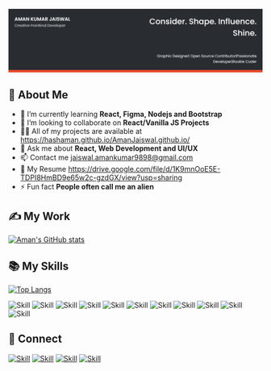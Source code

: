 ![Aman Kumar Jaiswal's-cover](./cover.png)

## 🧔 About Me

- 🌱 I’m currently learning **React, Figma, Nodejs and Bootstrap**
- 👯 I’m looking to collaborate on **React/Vanilla JS Projects**
- 👨‍💻 All of my projects are available at https://hashaman.github.io/AmanJaiswal.github.io/
- 💬 Ask me about **React, Web Development and UI/UX**
- 📫 Contact me jaiswal.amankumar9898@gmail.com
- 📄 My Resume https://drive.google.com/file/d/1K9mnOoE5E-TDPI8HmBD9e65w2c-gzdGX/view?usp=sharing
- ⚡ Fun fact **People often call me an alien**

## ✍ My Work

[![Aman's GitHub stats](https://github-readme-stats.vercel.app/api?username=hashAMAN&show_icons=true&theme=dark)](https://github.com/hashAMAN)

## 📚 My Skills

[![Top Langs](https://github-readme-stats.vercel.app/api/top-langs/?username=hashAMAN&layout=compact&show_icons=true&theme=dark)](https://github.com/hashAMAN)

![Skill](https://img.shields.io/badge/HTML5-E34F26?style=for-the-badge&logo=html5&logoColor=white)
![Skill](https://img.shields.io/badge/CSS3-1572B6?style=for-the-badge&logo=css3&logoColor=white)
![Skill](https://img.shields.io/badge/JavaScript-323330?style=for-the-badge&logo=javascript&logoColor=F7DF1E)
![Skill](https://img.shields.io/badge/Node.js-43853D?style=for-the-badge&logo=node.js&logoColor=white)
![Skill](https://img.shields.io/badge/Java-ED8B00?style=for-the-badge&logo=java&logoColor=white)
![Skill](https://img.shields.io/badge/React-20232A?style=for-the-badge&logo=react&logoColor=61DAFB)
![Skill](https://img.shields.io/badge/Bootstrap-563D7C?style=for-the-badge&logo=bootstrap&logoColor=white)
![Skill](https://img.shields.io/badge/Heroku-430098?style=for-the-badge&logo=heroku&logoColor=white)
![Skill](https://img.shields.io/badge/Git-F05032?style=for-the-badge&logo=git&logoColor=white)
![Skill](https://img.shields.io/badge/Visual_Studio_Code-0078D4?style=for-the-badge&logo=visual%20studio%20code&logoColor=white)
![Skill](https://img.shields.io/badge/Microsoft_Office-D83B01?style=for-the-badge&logo=microsoft-office&logoColor=white)

## 🤝 Connect

[![Skill](https://img.shields.io/badge/LinkedIn-0077B5?style=for-the-badge&logo=linkedin&logoColor=white)](https://www.linkedin.com/in/aman-kumar-jaiswal-b9240b206/)
[![Skill](https://img.shields.io/badge/Twitter-1DA1F2?style=for-the-badge&logo=twitter&logoColor=white)](https://twitter.com/aman_offline)
[![Skill](https://img.shields.io/badge/Instagram-E4405F?style=for-the-badge&logo=instagram&logoColor=white)](https://www.instagram.com/tootired4thisshit__/)
[![Skill](https://img.shields.io/badge/GitHub-100000?style=for-the-badge&logo=github&logoColor=white)](https://github.com/hashAMAN)
